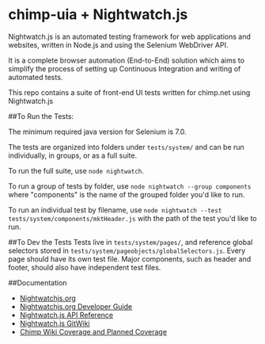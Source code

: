 # chimp-uia + Nightwatch.js
Nightwatch.js is an automated testing framework for web applications and websites, written in Node.js and using the Selenium WebDriver API.

It is a complete browser automation (End-to-End) solution which aims to simplify the process of setting up Continuous Integration and writing of automated tests.

This repo contains a suite of front-end UI tests written for chimp.net using Nightwatch.js

##To Run the Tests:

The minimum required java version for Selenium is 7.0.

The tests are organized into folders under `tests/system/` and can be run individually, in groups, or as a full suite.

To run the full suite, use `node nightwatch`.

To run a group of tests by folder, use `node nightwatch --group components` where "components" is the name of the grouped folder you'd like to run.

To run an individual test by filename, use `node nightwatch --test tests/system/components/mktHeader.js` with the path of the test you'd like to run.

##To Dev the Tests
Tests live in `tests/system/pages/`, and reference global selectors stored in `tests/system/pageobjects/globalSelectors.js`. Every page should have its own test file. Major components, such as header and footer, should also have independent test files.

##Documentation
- [Nightwatchjs.org](http://nightwatchjs.org/)
- [Nightwatchjs.org Developer Guide](http://nightwatchjs.org/guide)
- [Nightwatch.js API Reference](http://nightwatchjs.org/api)
- [Nightwatch.js GitWiki](https://github.com/nightwatchjs/nightwatch/wiki)
- [Chimp Wiki Coverage and Planned Coverage](https://github.com/ChimpTech/Chimp/wiki/Quality-Assurance:-UI-Automation)
